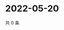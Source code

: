 # 2022-05-20

共 0 条

<!-- BEGIN WEIBO -->
<!-- 最后更新时间 Fri May 20 2022 06:01:17 GMT+0800 (China Standard Time) -->

<!-- END WEIBO -->
